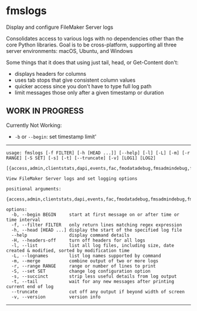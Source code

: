 # fmslogs
Display and configure FileMaker Server logs

Consolidates access to various logs with no dependencies other than the core Python libraries. Goal is to be cross-platform, supporting all three server environments: macOS, Ubuntu, and Windows

Some things that it does that using just tail, head, or Get-Content don't:
- displays headers for columns
- uses tab stops that give consistent column values
- quicker access since you don't have to type full log path
- limit messages those only after a given timestamp or duration 

## WORK IN PROGRESS

Currently Not Working:
- `-b` or `--begin`: set timestamp limit'

---

```
usage: fmslogs [-f FILTER] [-h [HEAD ...]] [--help] [-l] [-L] [-m] [-r RANGE] [-S SET] [-s] [-t] [--truncate] [-v] [LOG1] [LOG2]
               [{access,admin,clientstats,dapi,events,fac,fmodatadebug,fmsadmindebug,fmsasedebug,fmscwpc,fmscwpcli,fmsdebug,fmsgetpasskeyebug,fmshdebug,fmshelper,fmslogdebug,fmwipd,install,loadschedules,odata,scriptevent,stats,stderr,stdout,topcall,trimlog,wpe,wpedebug,interval,clientstats,fmsdebug,logsize,topcall}]
               
View FileMaker Server logs and set logging options

positional arguments:
  {access,admin,clientstats,dapi,events,fac,fmodatadebug,fmsadmindebug,fmsasedebug,fmscwpc,fmscwpcli,fmsdebug,fmsgetpasskeyebug,fmshdebug,fmshelper,fmslogdebug,fmwipd,install,loadschedules,odata,scriptevent,stats,stderr,stdout,topcall,trimlog,wpe,wpedebug,interval,clientstats,fmsdebug,logsize,topcall}

options:
  -b, --begin BEGIN     start at first message on or after time or time interval
  -f, --filter FILTER   only return lines matching regex expression
  -h, --head [HEAD ...] display the start of the specified log file
  --help                display command details
  -H, --headers-off     turn off headers for all logs
  -l, --list            list all log files, including size, date created & modified, sorted by modification time
  -L, --lognames        list log names supported by command
  -m, --merge           combine output of two or more logs
  -r, --range RANGE     range or number of lines to print
  -S, --set SET         change log configuration option
  -s, --succinct        strip less useful details from log output
  -t, --tail            wait for any new messages after printing current end of log
  --truncate            cut off any output if beyond width of screen
  -v, --version         version info
```

---

